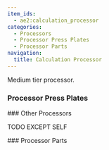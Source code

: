 ```yaml
---
item_ids:
  - ae2:calculation_processor
categories:
  - Processors
  - Processor Press Plates
  - Processor Parts
navigation:
  title: Calculation Processor
---
```


Medium tier processor.

<RecipeFor id="calculation_processor" />

### Processor Press Plates

<CategoryIndex category="Processor Press Plates" />
### Other Processors

TODO EXCEPT SELF

<CategoryIndex category="Processors" />
### Processor Parts

<CategoryIndex category="Processor Parts" />
